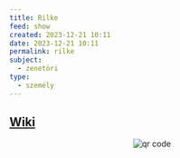 ```yaml
---
title: Rilke
feed: show
created: 2023-12-21 10:11
date: 2023-12-21 10:11
permalink: rilke
subject:
  - zenetöri
type:
  - személy
---
```

## [Wiki](https://www.wikiwand.com/hu/Rainer_Maria_Rilke)


<p style="text-align: center;"><img src="https://chart.googleapis.com/chart?cht=qr&chl=https://notes.andrasdenes.com/rilke&chs=180x180&choe=UTF-8&chld=L|2" alt="qr code"></p>

